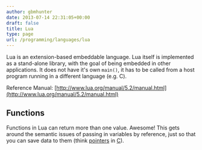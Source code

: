 ```yaml
---
author: gbmhunter
date: 2013-07-14 22:31:05+00:00
draft: false
title: Lua
type: page
url: /programming/languages/lua
---
```


Lua is an extension-based embeddable language. Lua itself is implemented as a stand-alone library, with the goal of being embedded in other applications. It does not have it's own `main()`, it has to be called from a host program running in a different language (e.g. C).

Reference Manual: [http://www.lua.org/manual/5.2/manual.html](http://www.lua.org/manual/5.2/manual.html)

## Functions

Functions in Lua can return more than one value. Awesome! This gets around the semantic issues of passing in variables by reference, just so that you can save data to them (think [pointers](/programming/languages/c/pointers) in [C](/programming/languages/c)).
